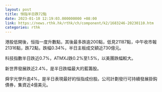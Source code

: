 ```yaml
---
layout: post
title: 恒指半日跌72點
date: 2023-01-10 12:19:03.000000000 +08:00
link: https://news.rthk.hk/rthk/ch/component/k2/1683246-20230110.htm
categories: rthk
---
```


港股低開後，恒指一度升數點，其後最多跌逾200點，低見21187點，中午收市報21316點，跌72點，跌幅0.34%，半日主板成交額近730億元。

科技指數半日跌近0.7%，ATMXJ跌0.2%至1.5%，以美團跌幅較大。

新世界發展跌近2.4%，是半日跌幅最大的藍籌股。

舜宇光學升逾4%，是半日表現最好的恒指成份股。公司計劃發行可持續發展掛鈎債券，集資近4億美元。
